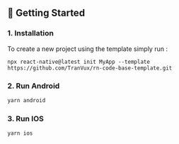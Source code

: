 ## 🚀 Getting Started

### 1. Installation

To create a new project using the template simply run :

```
npx react-native@latest init MyApp --template https://github.com/TranVux/rn-code-base-template.git
```

### 2. Run Android

```bash
yarn android
```

### 3. Run IOS

```bash
yarn ios
```
